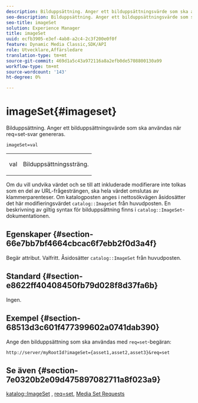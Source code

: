 ```yaml
---
description: Bilduppsättning. Anger ett bilduppsättningsvärde som ska användas när req=set-svar genereras.
seo-description: Bilduppsättning. Anger ett bilduppsättningsvärde som ska användas när req=set-svar genereras.
seo-title: imageSet
solution: Experience Manager
title: imageSet
uuid: ecfb3905-e3ef-4ab8-a2c4-2c3f200e0f0f
feature: Dynamic Media Classic,SDK/API
role: Utvecklare,Affärsledare
translation-type: tm+mt
source-git-commit: 469d1a5c43a972116a8a2efb0de5708800130a99
workflow-type: tm+mt
source-wordcount: '143'
ht-degree: 0%

---
```



# imageSet{#imageset}

Bilduppsättning. Anger ett bilduppsättningsvärde som ska användas när req=set-svar genereras.

`imageSet=val`

<table id="simpletable_F697691D166C407D82233664814F4663"> 
 <tr class="strow"> 
  <td class="stentry"> <p><span class="codeph"> <span class="varname"> val</span></span> </p> </td> 
  <td class="stentry"> <p>Bilduppsättningssträng. </p></td> 
 </tr> 
</table>

Om du vill undvika värdet och se till att inkluderade modifierare inte tolkas som en del av URL-frågesträngen, ska hela värdet omslutas av klammerparenteser. Om katalogposten anges i nettosökvägen åsidosätter det här modifieringsvärdet `catalog::ImageSet` från huvudposten. En beskrivning av giltig syntax för bilduppsättning finns i `catalog::ImageSet`-dokumentationen.

## Egenskaper {#section-66e7bb7bf4664cbcac6f7ebb2f0d3a4f}

Begär attribut. Valfritt. Åsidosätter `catalog::ImageSet` från huvudposten.

## Standard {#section-e8622ff40408450fb79d028f8d37fa6b}

Ingen.

## Exempel {#section-68513d3c601f477399602a0741dab390}

Ange den bilduppsättning som ska användas med `req=set`-begäran:

`http://server/myRootId?imageSet={asset1,asset2,asset3}&req=set`

## Se även {#section-7e0320b2e09d475897082711a8f023a9}

[katalog::ImageSet](/help/aem-is-ir-api/is-api/image-catalog/image-serving-api-ref/c-image-catalog-reference/c-image-svg-data-reference/c-image-data-reference/r-imageset-cat.md) ,  [req=set](../../../../../is-api/http-ref/image-serving-api-ref/c-http-protocol-reference/c-command-reference/r-req/r-req.md#reference-907cdb4a97034db7ad94695f25552e76),  [Media Set Requests](../../../../../is-api/http-ref/image-serving-api-ref/c-http-protocol-reference/c-syntax-and-features/r-media-set-requests.md#reference-f2f2aa11208b47609fe17848d3b86a0b)
